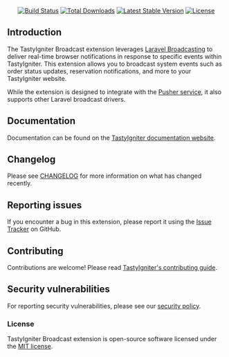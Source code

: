 <p align="center">
    <a href="https://github.com/tastyigniter/ti-ext-broadcast/actions"><img src="https://github.com/tastyigniter/ti-ext-broadcast/actions/workflows/pipeline.yml/badge.svg" alt="Build Status"></a>
    <a href="https://packagist.org/packages/tastyigniter/ti-ext-broadcast"><img src="https://img.shields.io/packagist/dt/tastyigniter/ti-ext-broadcast" alt="Total Downloads"></a>
    <a href="https://packagist.org/packages/tastyigniter/ti-ext-broadcast"><img src="https://img.shields.io/packagist/v/tastyigniter/ti-ext-broadcast" alt="Latest Stable Version"></a>
    <a href="https://packagist.org/packages/tastyigniter/ti-ext-broadcast"><img src="https://img.shields.io/packagist/l/tastyigniter/ti-ext-broadcast" alt="License"></a>
</p>

## Introduction

The TastyIgniter Broadcast extension leverages [Laravel Broadcasting](https://laravel.com/docs/broadcasting) to deliver real-time browser notifications in response to specific events within TastyIgniter. This extension allows you to broadcast system events such as order status updates, reservation notifications, and more to your TastyIgniter website.

While the extension is designed to integrate with the [Pusher service](https://pusher.com/), it also supports other Laravel broadcast drivers.

## Documentation

Documentation can be found on the [TastyIgniter documentation website](https://tastyigniter.com/docs/extensions/broadcast).

## Changelog

Please see [CHANGELOG](https://github.com/tastyigniter/ti-ext-broadcast/blob/master/CHANGELOG.md) for more information on what has changed recently.

## Reporting issues

If you encounter a bug in this extension, please report it using the [Issue Tracker](https://github.com/tastyigniter/ti-ext-broadcast/issues) on GitHub.

## Contributing

Contributions are welcome! Please read [TastyIgniter's contributing guide](https://tastyigniter.com/docs/resources/contribution-guide).

## Security vulnerabilities

For reporting security vulnerabilities, please see our [security policy](https://github.com/tastyigniter/ti-ext-broadcast/security/policy).

### License

TastyIgniter Broadcast extension is open-source software licensed under the [MIT license](https://github.com/tastyigniter/ti-ext-broadcast/blob/master/LICENSE.md).
